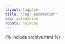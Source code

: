 ```yaml
---
layout: tagpage
title: "Tag: automation"
tag: automation
robots: noindex
---
```

{% include archive.html %}